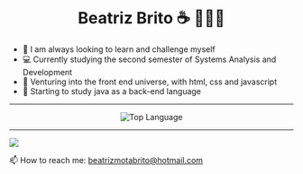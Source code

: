 <!-- [![Typing SVG](https://readme-typing-svg.demolab.com?size=30&duration=2000&pause=1000&color=5433FF&center=true&vCenter=true&width=1000&lines=My+name+is+Beatriz;But+everyone+call's+me+Bea;I'm+26+years+old;Welcome+to+my+profile!+)](https://git.io/typing-svg) -->
<h1 align="center">Beatriz Brito ☕ 🧑🏾‍💻</h1>
<ul>
    <li>📔 I am always looking to learn and challenge myself</li>
    <li>💻 Currently studying the second semester of Systems Analysis and Development</li>
    <li>👏 Venturing into the front end universe, with html, css and javascript </li>
    <li>👀 Starting to study java as a back-end language</li>
</ul>
<hr></hr>
 <p align="center">
    <img alt = "Top Language" src="https://github-readme-stats.vercel.app/api/top-langs/?username=bea-brito&hide_border=true&theme=dark"
</p>
<hr></hr>
<a href="https://www.linkedin.com/in/beatriz-brito-021baa247/">
    <img src="https://img.shields.io/badge/linkedin-%230077B5.svg?&style=for-the-badge&logo=linkedin&logoColor=white" />
</a>
<p>
  📫 How to reach me: <a href='mailto:beatrizmotabrito@hotmail.com'>beatrizmotabrito@hotmail.com</a>
</p>






